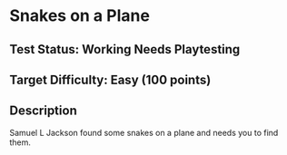 # Snakes on a Plane

## Test Status: Working Needs Playtesting

## Target Difficulty: Easy (100 points)

## Description

Samuel L Jackson found some snakes on a plane and needs you to find them.